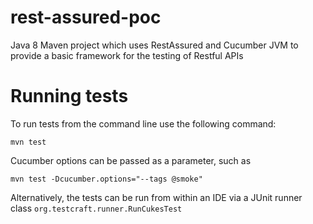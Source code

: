 # rest-assured-poc

Java 8 Maven project which uses RestAssured and Cucumber JVM to provide a basic framework for the testing of Restful APIs

# Running tests 
To run tests from the command line use the following command:

`mvn test`

Cucumber options can be passed as a parameter, such as

`mvn test -Dcucumber.options="--tags @smoke"`

Alternatively, the tests can be run from within an IDE via a JUnit runner class `org.testcraft.runner.RunCukesTest`
